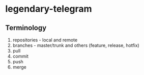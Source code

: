 # legendary-telegram

## Terminology
1. repositories - local and remote
2. branches - master/trunk and others (feature, release, hotfix)
3. pull
4. commit
5. push
5. merge
